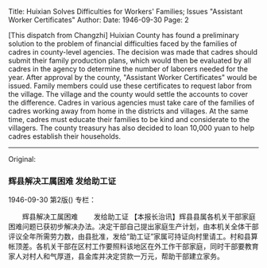 Title: Huixian Solves Difficulties for Workers' Families; Issues "Assistant Worker Certificates"
Author:
Date: 1946-09-30
Page: 2

[This dispatch from Changzhi] Huixian County has found a preliminary solution to the problem of financial difficulties faced by the families of cadres in county-level agencies. The decision was made that cadres should submit their family production plans, which would then be evaluated by all cadres in the agency to determine the number of laborers needed for the year. After approval by the county, "Assistant Worker Certificates" would be issued. Family members could use these certificates to request labor from the village. The village and the county would settle the accounts to cover the difference. Cadres in various agencies must take care of the families of cadres working away from home in the districts and villages. At the same time, cadres must educate their families to be kind and considerate to the villagers. The county treasury has also decided to loan 10,000 yuan to help cadres establish their households.



<hr /> 

Original: 


### 辉县解决工属困难  发给助工证

1946-09-30
第2版()
专栏：

　　辉县解决工属困难
　　发给助工证
    【本报长治讯】辉县县属各机关干部家庭困难问题已获初步解决办法。决定干部自己提出家庭生产计划，由本机关全体干部评议全年所需劳力数，由县批准，发给“助工证”家属可持证向村里请工。村和县算帐顶差。各机关干部在区村工作要照料该地区在外工作干部家庭，同时干部要教育家人对村人和气厚道，县金库并决定贷款一万元，帮助干部建立家务。
